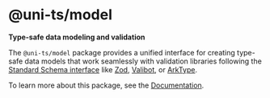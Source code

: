 # @uni-ts/model

**Type-safe data modeling and validation**

The `@uni-ts/model` package provides a unified interface for creating type-safe data models that work seamlessly with validation libraries following the [Standard Schema interface](https://github.com/standard-schema/standard-schema) like [Zod](https://zod.dev), [Valibot](https://valibot.dev), or [ArkType](https://arktype.dev).

To learn more about this package, see the [Documentation](https://uni-ts.pages.dev/docs/model/).
